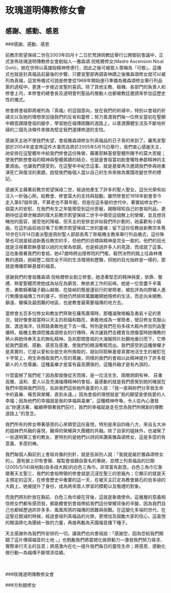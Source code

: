 玫瑰道明傳教修女會
=========
感謝、感動、感恩
-------
###感謝、感動、感恩

前教宗若望保祿二世在2003年四月十二日於梵諦岡教廷舉行公開御前會議中，正式宣佈玫瑰道明傳教修女會創始人－雅森頌․倪格爾修女(Madre Ascension Nical Goñi)，她在世時以英雄般精神修德行，因此之後可被眾人尊稱為『可敬』。這儀式也就是封真福品前最後的步驟，只要宣聖部再調查神蹟之後雅森頌修女就可以被列為真福，這宣佈儀式可說是修會從1968年開始進行準備為雅森頌修女舉行列品案的過程中，更進一步接近宣聖的喜訊。除了其他主教、樞機、各部門的負責人和修會上司，本修會的總會長及道明會列聖品的推動人也都被教廷邀請來參加這歷史性的儀式。

修會將會祖即將被列為『真福』的這個意向，放在我們的祈禱中，特別以會祖的祈禱文以及她的理想來加強我們的反省和靈修；努力善渡我們每一位修女當初在聖願中願意跟隨會祖的腳步，學習她在福傳困難的道路上，以善渡團體生活及不斷地祈禱的二個先決條件來做為堅定我們選擇修道的支柱。

感謝天主祂不使我們失望，會祖雅森頌修女列真福品的日子真的來到了。羅馬宣聖部於2004年底宣佈這件大事而且將於2005年5月15日舉行，我們衷心感謝天主，祂安排在這聖體年中給我們修會這份殊榮，藉著耶穌基督聖體所賜予的莫大恩寵；使我們默想會祖的精神與聖體奧蹟的結合，也就是會祖當初創會犧牲奉獻精神的主要源由。也讓我們感受到，在這聖年中紀念這事，就是基督再次邀請我們參與祂重演死亡與復活的奧蹟，啟發我們每個人當以自己的生命來做為實踐改變世界的標記。

感謝天主藉著前教宗若望保祿二世，經過他產生了許多的聖人聖女，這份光榮有如注入一針強心劑，給教會、修會莫大的支持與鼓勵。雖然修會於1918年創會至今走入第87個年頭，不算老也不算年輕，但是在這多變的世代中，著實給修女們一個莫大的安慰，在我們有生之年能領受到這份恩寵，親眼得知自己的會祖列品，更期待從這舉世稱頌的偉大前教宗若望保祿二世手中領受這個無上的榮耀，並且想目睹他的面容，接受他的降福，但天主的安排並非如我們所計劃的，祂喜歡有小插曲，在這列品前祂召喚了前教宗若望保祿二世的靈魂；留下這份任務由新教宗本篤16世在5月14日委派聖座冊封聖人部部長馬丁斯樞機主教來舉行列品儀式，這份殊榮也可說是經過新舊任教宗的手，但他們的目標與精神是完全一致的，他們的目光就是注視著耶穌基督以祂的光榮為依歸。也是經過許多人的見證，而成就了這事。這也象徵著我們的會祖，她47歲時跨出隱修院的門檻，毅然決然的踏上往森林傳教的道路，她經歷二個完全不同的生活環境和歷鍊，但她的目光始終是一樣的，那就是傳播耶穌基督的福音。

感謝我們的會祖雅森頌․倪格爾修女創立修會。她憑著堅忍的精神與愛，依靠、敬禮、熱愛聖體而使她成為站在為窮苦、無依者工作的前峰。她是一位受盡千辛萬苦，勇敢騎著驢子翻山越嶺、在陡峭的懸崖邊前行的冒險者，被批評為向野蠻人進行無價值福傳工作的傻子。但她仍然排除萬難離開她隱修的生活，而走向未開教、僻遠、蠻橫及最困難的地區，也是教會最需要福傳的地方去。

當修會五百多位修女和教友們齊聚在羅馬廣場時，那種凝聚皓翰及勇氣十足的景況，就好像會祖當時以天主的祝福和臨在，勇敢地成為一冒險者，號召修女克服山嶽、渡過海洋，往險路勇敢地走下去一樣。特別是我們在伯多祿大殿內參加列品聖儀時，樞機主教頌唸雅森頌修女的行傳時，再次讓我們去體會及想像當時她傳教的熱火與她侍奉天主的無私精神。及剎那間會祖的大海報照片壯觀地垂衍而下，它帶給我們震撼、感動、感恩及感激，使我們的眼淚奪眶而出。我們感受到這種榮耀才是真實的，它是以愛和全部生命所換取的，就如同耶穌基督真實地活生生的被釘在十字架上，用生命換取我們人性的尊嚴，同樣的我們的會祖以此精神提升了許多貧窮人的人性尊嚴。這種喜樂才是富有最高價值的，這種共融才是有內涵的。

什麼震撼了我們呢？因為那就像從天而降，是一位活生生、兩眼炯炯有神、 莊重高雅、溫和、愛人以及充滿福傳精神的會祖，最感動的就是我們感覺到她的確就在我們中間與我們同在，告訴我們這些她所喜愛的人說：「我一直與妳們分享我生命中的喜樂、痛苦與榮耀，直到永遠。」因為會祖的理想就是”我的願望是使我愛的人幸福；因為他們的幸福就是我的幸福與喜樂”，這種精神呼喚，令人從內心激發出”妳還活著，繼續帶領著我們前行，我們的幸福就是走在您為我們所開創的傳教道路上”的意念。

我們所有的修女帶著感恩的心來領受這份喜悅，特別是來自四極八方，來自五大洲的姐妹們共融的喜悅，難得的榮耀與大團體的共融。除了自家的姐妹外，也凝聚了一些道明第三會的教友，更特別的是她們以詩詞來讚美雅森頌修女，這是多麼的有意義、多麼的棒。

我們每個人胸前別上會祖肖像的別針，就是告訴別人說：「我就是屬於雅森頌修女的」。還有披上印有會徽、複製會祖親自簽名的筆跡，並標上列真福品的日期(2005/5/14)與地點(伯多祿大殿)的白色三角巾，非常富有創意。白色三角巾它象徵著天主聖三，我們的會祖帶領的修會就是沉浸在聖三的恩寵內；它顯示的就是天主預定的這天，在修會歷史中重要的這一天，在被天主訂定為教會磐石的伯多祿的大殿上，她被提升了身份，成為將來眾人學習的模範以及敬禮的對象。

而我們將別針放在胸前、白色三角巾披在背後，這就是象徵使命。這層層的意義相信修女們都有感而發，都能體會到會祖帶給我們這份榮耀背後的辛酸，因為我們自己也都經歷過許許多多、風風雨雨的福傳的困難與挑戰。在這變化多端的世代，在這聖召銳減的時候，經過會祖列真福品的光榮，更增加及鼓勵大家的信心，這喜悅的眼淚將化為團結一致的力量，再接再勵為天國福音播下種子。

天主感謝祢為我們所安排的一切。讓我們也向會祖說：「感謝您，因為您給我們開闢了這片傳揚福音的土地 。」也勉勵我們將震撼化做原動力―激發我們努力尋求、實際承行天主的旨意；將感激內在化―提升我們每日的靈性生命；將感恩、感動化做行動―為福傳不斷增添佳績。


　

###玫瑰道明傳教修女會

###方秋娥修女